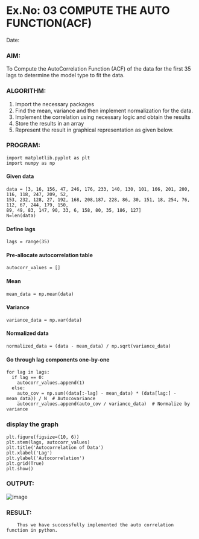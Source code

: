 # Ex.No: 03   COMPUTE THE AUTO FUNCTION(ACF)
Date: 

### AIM:
To Compute the AutoCorrelation Function (ACF) of the data for the first 35 lags to determine the model
type to fit the data.
### ALGORITHM:
1. Import the necessary packages
2. Find the mean, variance and then implement normalization for the data.
3. Implement the correlation using necessary logic and obtain the results
4. Store the results in an array
5. Represent the result in graphical representation as given below.
### PROGRAM:
```
import matplotlib.pyplot as plt
import numpy as np
```
#### Given data
```
data = [3, 16, 156, 47, 246, 176, 233, 140, 130, 101, 166, 201, 200, 116, 118, 247, 209, 52,
153, 232, 128, 27, 192, 168, 208,187, 228, 86, 30, 151, 18, 254, 76, 112, 67, 244, 179, 150,
89, 49, 83, 147, 90, 33, 6, 158, 80, 35, 186, 127]
N=len(data)
```
#### Define lags
```
lags = range(35)
```

#### Pre-allocate autocorrelation table
```
autocorr_values = []
```
#### Mean
```
mean_data = np.mean(data)
```
#### Variance
```
variance_data = np.var(data)
```
#### Normalized data
```
normalized_data = (data - mean_data) / np.sqrt(variance_data)
```
#### Go through lag components one-by-one
```
for lag in lags:
  if lag == 0:
    autocorr_values.append(1)
  else:
    auto_cov = np.sum((data[:-lag] - mean_data) * (data[lag:] - mean_data)) / N  # Autocovariance
    autocorr_values.append(auto_cov / variance_data)  # Normalize by variance
```
### display the graph
```
plt.figure(figsize=(10, 6))
plt.stem(lags, autocorr_values)
plt.title('Autocorrelation of Data')
plt.xlabel('Lag')
plt.ylabel('Autocorrelation')
plt.grid(True)
plt.show()
```

### OUTPUT:
![image](https://github.com/user-attachments/assets/6dd8319a-dae8-40ce-b345-2519c6282ba0)


### RESULT:
        Thus we have successfully implemented the auto correlation function in python.
